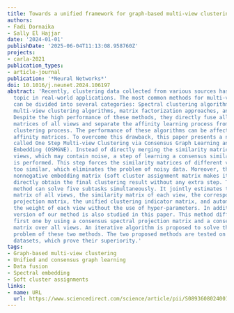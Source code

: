 ```yaml
---
title: Towards a unified framework for graph-based multi-view clustering
authors:
- Fadi Dornaika
- Sally El Hajjar
date: '2024-01-01'
publishDate: '2025-06-04T11:13:08.958760Z'
projects:
- carla-2021
publication_types:
- article-journal
publication: '*Neural Networks*'
doi: 10.1016/j.neunet.2024.106197
abstract: 'Recently, clustering data collected from various sources has become a hot
  topic in real-world applications. The most common methods for multi-view clustering
  can be divided into several categories: Spectral clustering algorithms, subspace
  multi-view clustering algorithms, matrix factorization approaches, and kernel methods.
  Despite the high performance of these methods, they directly fuse all similarity
  matrices of all views and separate the affinity learning process from the multiview
  clustering process. The performance of these algorithms can be affected by noisy
  affinity matrices. To overcome this drawback, this paper presents a novel method
  called One Step Multi-view Clustering via Consensus Graph Learning and Nonnegative
  Embedding (OSMGNE). Instead of directly merging the similarity matrices of different
  views, which may contain noise, a step of learning a consensus similarity matrix
  is performed. This step forces the similarity matrices of different views to be
  too similar, which eliminates the problem of noisy data. Moreover, the use of the
  nonnegative embedding matrix (soft cluster assignment matrix makes it possible to
  directly obtain the final clustering result without any extra step. The proposed
  method can solve five subtasks simultaneously. It jointly estimates the similarity
  matrix of all views, the similarity matrix of each view, the corresponding spectral
  projection matrix, the unified clustering indicator matrix, and automatically gives
  the weight of each view without the use of hyper-parameters. In addition, another
  version of our method is also studied in this paper. This method differs from the
  first one by using a consensus spectral projection matrix and a consensus Laplacian
  matrix over all views. An iterative algorithm is proposed to solve the optimization
  problem of these two methods. The two proposed methods are tested on several real
  datasets, which prove their superiority.'
tags:
- Graph-based multi-view clustering
- Unified and consensus graph learning
- Data fusion
- Spectral embedding
- Soft cluster assignments
links:
- name: URL
  url: https://www.sciencedirect.com/science/article/pii/S0893608024001217
---
```

